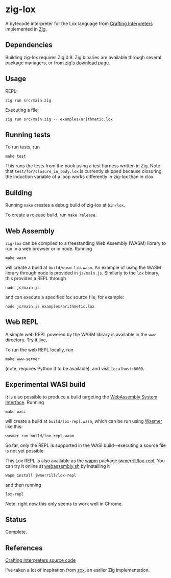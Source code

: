 # zig-lox

A bytecode interpreter for the Lox language from [Crafting Interpreters](http://craftinginterpreters.com/) implemented in [Zig](https://ziglang.org/).

## Dependencies

Building zig-lox requires Zig 0.9. Zig binaries are available through several package managers, or from [zig's download page](https://ziglang.org/download).

## Usage

REPL:
```
zig run src/main.zig
```

Executing a file:
```
zig run src/main.zig -- examples/arithmetic.lox
```

## Running tests

To run tests, run

```
make test
```

This runs the tests from the book using a test harness written in Zig. Note that `test/for/closure_in_body.lox` is currently skipped because closuring the induction variable of a loop works differently in zig-lox than in clox.

## Building

Running `make` creates a debug build of zig-lox at `bin/lox`.

To create a release build, run `make release`.

## Web Assembly

`zig-lox` can be compiled to a freestanding Web Assembly (WASM) library to run in a web browser or in node. Running

```
make wasm
```

will create a build at `build/wasm-lib.wasm`. An example of using the WASM library through node is provided in `js/main.js`. Similarly to the `lox` binary, this provides a REPL through

```
node js/main.js
```

and can execute a specified lox source file, for example:

```
node js/main.js examples/arithmetic.lox
```

## Web REPL

A simple web REPL powered by the WASM library is available in the `www` directory. [Try it live](https://www.shapeoperator.com/toys/lox-repl/).

To run the web REPL locally, run

```
make www-server
```

(note, requires Python 3 to be available), and visit `localhost:8000`.

## Experimental WASI build

It is also possible to produce a build targeting the [WebAssembly System Interface](https://wasi.dev/). Running

```
make wasi
```

will create a build at `build/lox-repl.wasm`, which can be run using [Wasmer](https://wasmer.io/) like this:

```
wasmer run build/lox-repl.wasm
```

So far, only the REPL is supported in the WASI build--executing a source file is not yet possible.

This Lox REPL is also available as the [wapm](https://wapm.io/) package [jwmerrill/lox-repl](https://wapm.io/package/jwmerrill/lox-repl). You can try it online at [webassembly.sh](https://webassembly.sh/) by installing it

```
wapm install jwmerrill/lox-repl
```

and then running

```
lox-repl
```

Note: right now this only seems to work well in Chrome.

## Status

Complete.

## References

[Crafting Interpreters source code](https://github.com/munificent/craftinginterpreters)

I've taken a lot of inspiration from [zox](https://github.com/raulgrell/zox), an earlier Zig implementation.
